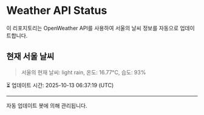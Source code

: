 
# Weather API Status

이 리포지토리는 OpenWeather API를 사용하여 서울의 날씨 정보를 자동으로 업데이트합니다.

## 현재 서울 날씨
> 서울의 현재 날씨: light rain, 온도: 16.77°C, 습도: 93%

⏳ 업데이트 시간: 2025-10-13 06:37:19 (UTC)

---
자동 업데이트 봇에 의해 관리됩니다.
